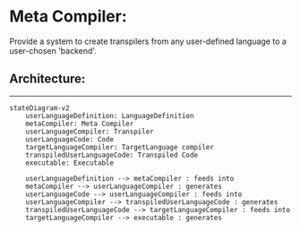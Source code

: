 # Meta Compiler:
Provide a system to create transpilers from any user-defined language to a user-chosen 'backend'.


## Architecture:
----

```mermaid
stateDiagram-v2
    userLanguageDefinition: LanguageDefinition
    metaCompiler: Meta Compiler
    userLanguageCompiler: Transpiler
    userLanguageCode: Code
    targetLanguageCompiler: TargetLanguage compiler
    transpiledUserLanguageCode: Transpiled Code
    executable: Executable

    userLanguageDefinition --> metaCompiler : feeds into
    metaCompiler --> userLanguageCompiler : generates
    userLanguageCode --> userLanguageCompiler : feeds into
    userLanguageCompiler --> transpiledUserLanguageCode : generates
    transpiledUserLanguageCode --> targetLanguageCompiler : feeds into
    targetLanguageCompiler --> executable : generates
```